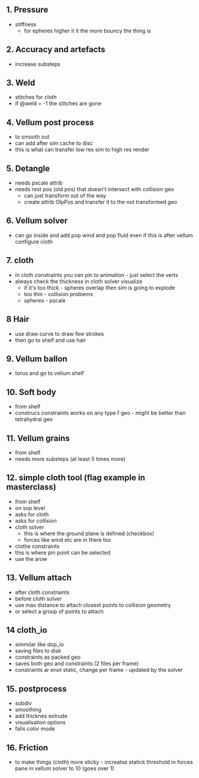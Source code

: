## 1. Pressure
- stiffness 
  - for epheres higher it it the more bouncy the thing is
## 2. Accuracy and artefacts
- increase substeps
## 3. Weld
- stitches for cloth
- if @weld = -1 the stitches are gone
## 4. Vellum post process
- to smooth out
- can add after sim cache to disc
- this is what can transfer low res sim to high res render
## 5. Detangle
- needs pscale attrib
- needs rest pos (old pos) that doesn't intersect with collision geo
  - can just transform out of the way
  - create attrib OlpPos and transfer it to the not transformed geo
## 6. Vellum solver
- can go inside and add pop wind and pop fluid even if this is after vellum configure cloth
## 7. cloth
- in cloth constraints you can pin to animation - just select the verts
- always check the thickness in cloth solver visualize
  - if it's too thick - spheres overlap then sim is going to explode
  - too thin - collision problems
  - spheres - pscale
## 8 Hair
- use draw curve to draw few strokes
- then go to shelf and use hair
## 9. Vellum ballon
- torus and go to vellum shelf
## 10. Soft body
- from shelf
- construcs constraints works on any type f geo - might be better than tetrahydral geo
## 11. Vellum grains
- from shelf
- needs more substeps (at least 5 times more)
## 12. simple cloth tool (flag example in masterclass)
- from shelf
- on sop level
- asks for cloth
- asks for collision
- cloth solver
  - this is where the ground plane is defined (checkbox)
  - forces like wind etc are in there too
 - clothe constraints
  - this is where pin point can be selected
  - use the arow
## 13. Vellum attach
- after cloth constraints
- before cloth solver
- use max distance to attach closest points to collision geometry
- or select a group of points to attach
## 14 cloth_io
- simmilar like dop_io
- saving files to disk
- constraints as packed geo
- saves both geo and constraints (2 files per frame)
- constraints ar enot static, change per frame - updated by the solver
## 15. postprocess
- subdiv
- smoothing
- add thicknes extrude
- visualisation options
- falls color mode
## 16. Friction
- to make things (cloth) more sticky - increatse statick threshold in forces pane in vellum solver to 10 (goes over 1)

  

